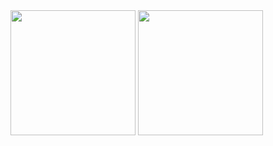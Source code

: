 <a>
  <img height=200 align="center" src="https://gh-rdme.vercel.app/api?username=dvhsh&theme=material-palenight" />
</a>
<a>
  <img height=200 align="center" src="https://gh-rdme.vercel.app/api/top-langs?username=dvhsh&theme=material-palenight&layout=compact&langs_count=8&card_width=320" />
</a>
